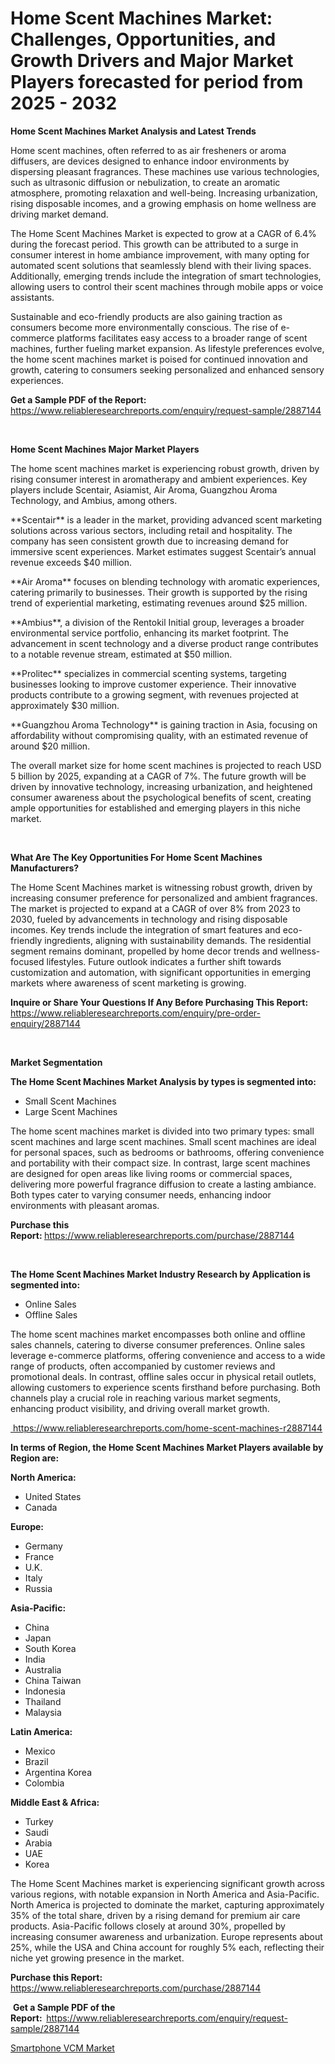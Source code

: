 <p><h1>Home Scent Machines Market: Challenges, Opportunities, and Growth Drivers and Major Market Players forecasted for period from 2025 - 2032</h1></p><p><strong>Home Scent Machines Market Analysis and Latest Trends</strong></p>
<p><p>Home scent machines, often referred to as air fresheners or aroma diffusers, are devices designed to enhance indoor environments by dispersing pleasant fragrances. These machines use various technologies, such as ultrasonic diffusion or nebulization, to create an aromatic atmosphere, promoting relaxation and well-being. Increasing urbanization, rising disposable incomes, and a growing emphasis on home wellness are driving market demand.</p><p>The Home Scent Machines Market is expected to grow at a CAGR of 6.4% during the forecast period. This growth can be attributed to a surge in consumer interest in home ambiance improvement, with many opting for automated scent solutions that seamlessly blend with their living spaces. Additionally, emerging trends include the integration of smart technologies, allowing users to control their scent machines through mobile apps or voice assistants.</p><p>Sustainable and eco-friendly products are also gaining traction as consumers become more environmentally conscious. The rise of e-commerce platforms facilitates easy access to a broader range of scent machines, further fueling market expansion. As lifestyle preferences evolve, the home scent machines market is poised for continued innovation and growth, catering to consumers seeking personalized and enhanced sensory experiences.</p></p>
<p><strong>Get a Sample PDF of the Report:&nbsp;</strong> <a href="https://www.reliableresearchreports.com/enquiry/request-sample/2887144?utm_campaign=2737&utm_medium=2&utm_source=Github&utm_content=ia&utm_term=13032025&utm_id=home-scent-machines">https://www.reliableresearchreports.com/enquiry/request-sample/2887144</a></p>
<p>&nbsp;</p>
<p><strong>Home Scent Machines Major Market Players</strong></p>
<p><p>The home scent machines market is experiencing robust growth, driven by rising consumer interest in aromatherapy and ambient experiences. Key players include Scentair, Asiamist, Air Aroma, Guangzhou Aroma Technology, and Ambius, among others.</p><p>**Scentair** is a leader in the market, providing advanced scent marketing solutions across various sectors, including retail and hospitality. The company has seen consistent growth due to increasing demand for immersive scent experiences. Market estimates suggest Scentair’s annual revenue exceeds $40 million.</p><p>**Air Aroma** focuses on blending technology with aromatic experiences, catering primarily to businesses. Their growth is supported by the rising trend of experiential marketing, estimating revenues around $25 million. </p><p>**Ambius**, a division of the Rentokil Initial group, leverages a broader environmental service portfolio, enhancing its market footprint. The advancement in scent technology and a diverse product range contributes to a notable revenue stream, estimated at $50 million.</p><p>**Prolitec** specializes in commercial scenting systems, targeting businesses looking to improve customer experience. Their innovative products contribute to a growing segment, with revenues projected at approximately $30 million.</p><p>**Guangzhou Aroma Technology** is gaining traction in Asia, focusing on affordability without compromising quality, with an estimated revenue of around $20 million. </p><p>The overall market size for home scent machines is projected to reach USD 5 billion by 2025, expanding at a CAGR of 7%. The future growth will be driven by innovative technology, increasing urbanization, and heightened consumer awareness about the psychological benefits of scent, creating ample opportunities for established and emerging players in this niche market.</p></p>
<p>&nbsp;</p>
<p><strong>What Are The Key Opportunities For Home Scent Machines Manufacturers?</strong></p>
<p><p>The Home Scent Machines market is witnessing robust growth, driven by increasing consumer preference for personalized and ambient fragrances. The market is projected to expand at a CAGR of over 8% from 2023 to 2030, fueled by advancements in technology and rising disposable incomes. Key trends include the integration of smart features and eco-friendly ingredients, aligning with sustainability demands. The residential segment remains dominant, propelled by home decor trends and wellness-focused lifestyles. Future outlook indicates a further shift towards customization and automation, with significant opportunities in emerging markets where awareness of scent marketing is growing.</p></p>
<p><strong>Inquire or Share Your Questions If Any Before Purchasing This Report:</strong> <a href="https://www.reliableresearchreports.com/enquiry/pre-order-enquiry/2887144?utm_campaign=2737&utm_medium=2&utm_source=Github&utm_content=ia&utm_term=13032025&utm_id=home-scent-machines">https://www.reliableresearchreports.com/enquiry/pre-order-enquiry/2887144</a></p>
<p>&nbsp;</p>
<p><strong>Market Segmentation</strong></p>
<p><strong>The Home Scent Machines Market Analysis by types is segmented into:</strong></p>
<p><ul><li>Small Scent Machines</li><li>Large Scent Machines</li></ul></p>
<p><p>The home scent machines market is divided into two primary types: small scent machines and large scent machines. Small scent machines are ideal for personal spaces, such as bedrooms or bathrooms, offering convenience and portability with their compact size. In contrast, large scent machines are designed for open areas like living rooms or commercial spaces, delivering more powerful fragrance diffusion to create a lasting ambiance. Both types cater to varying consumer needs, enhancing indoor environments with pleasant aromas.</p></p>
<p><strong>Purchase this Report:&nbsp;</strong><a href="https://www.reliableresearchreports.com/purchase/2887144?utm_campaign=2737&utm_medium=2&utm_source=Github&utm_content=ia&utm_term=13032025&utm_id=home-scent-machines">https://www.reliableresearchreports.com/purchase/2887144</a></p>
<p>&nbsp;</p>
<p><strong>The Home Scent Machines Market Industry Research by Application is segmented into:</strong></p>
<p><ul><li>Online Sales</li><li>Offline Sales</li></ul></p>
<p><p>The home scent machines market encompasses both online and offline sales channels, catering to diverse consumer preferences. Online sales leverage e-commerce platforms, offering convenience and access to a wide range of products, often accompanied by customer reviews and promotional deals. In contrast, offline sales occur in physical retail outlets, allowing customers to experience scents firsthand before purchasing. Both channels play a crucial role in reaching various market segments, enhancing product visibility, and driving overall market growth.</p></p>
<p><a href="https://www.reliableresearchreports.com/home-scent-machines-r2887144?utm_campaign=2737&utm_medium=2&utm_source=Github&utm_content=ia&utm_term=13032025&utm_id=home-scent-machines">&nbsp;https://www.reliableresearchreports.com/home-scent-machines-r2887144</a></p>
<p><strong>In terms of Region, the Home Scent Machines Market Players available by Region are:</strong></p>
<p>
    <p> <strong> North America: </strong>
        <ul>
            <li>United States</li>
            <li>Canada</li>
        </ul>
        </p> 
    <p> <strong> Europe: </strong>
        <ul>
            <li>Germany</li>
            <li>France</li>
            <li>U.K.</li>
            <li>Italy</li>
            <li>Russia</li>
        </ul>
        </p> 
    <p> <strong> Asia-Pacific: </strong>
        <ul>
            <li>China</li>
            <li>Japan</li>
            <li>South Korea</li>
            <li>India</li>
            <li>Australia</li>
            <li>China Taiwan</li>
            <li>Indonesia</li>
            <li>Thailand</li>
            <li>Malaysia</li>
        </ul>
        </p> 
    <p> <strong> Latin America: </strong>
        <ul>
            <li>Mexico</li>
            <li>Brazil</li>
            <li>Argentina Korea</li>
            <li>Colombia</li>
        </ul>
        </p> 
    <p> <strong> Middle East & Africa: </strong>
        <ul>
            <li>Turkey</li>
            <li>Saudi</li>
            <li>Arabia</li>
            <li>UAE</li>
            <li>Korea</li>
        </ul>
    </p>
    </p>
<p><p>The Home Scent Machines market is experiencing significant growth across various regions, with notable expansion in North America and Asia-Pacific. North America is projected to dominate the market, capturing approximately 35% of the total share, driven by a rising demand for premium air care products. Asia-Pacific follows closely at around 30%, propelled by increasing consumer awareness and urbanization. Europe represents about 25%, while the USA and China account for roughly 5% each, reflecting their niche yet growing presence in the market.</p></p>
<p><strong>Purchase this Report: </strong><a href="https://www.reliableresearchreports.com/purchase/2887144?utm_campaign=2737&utm_medium=2&utm_source=Github&utm_content=ia&utm_term=13032025&utm_id=home-scent-machines">https://www.reliableresearchreports.com/purchase/2887144</a></p>
<p>&nbsp;<strong>Get a Sample PDF of the Report:&nbsp;&nbsp;</strong><a href="https://www.reliableresearchreports.com/enquiry/request-sample/2887144?utm_campaign=2737&utm_medium=2&utm_source=Github&utm_content=ia&utm_term=13032025&utm_id=home-scent-machines">https://www.reliableresearchreports.com/enquiry/request-sample/2887144</a></p>
<p><strong></strong></p>
<p><p><a href="https://github.com/nabadeneme/Market-Research-Report-List-1/blob/main/smartphone-vcm-market.md?utm_campaign=2737&utm_medium=2&utm_source=Github&utm_content=ia&utm_term=13032025&utm_id=home-scent-machines">Smartphone VCM Market</a></p></p>